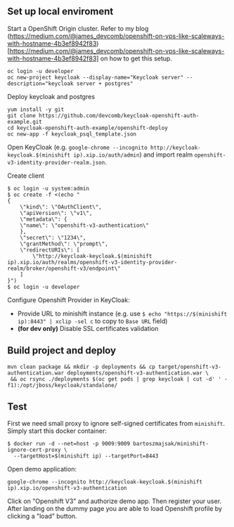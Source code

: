 ## Set up local enviroment


Start a OpenShift Origin cluster. Refer to my blog (https://medium.com/@james_devcomb/openshift-on-vps-like-scaleways-with-hostname-4b3ef8942f83)[https://medium.com/@james_devcomb/openshift-on-vps-like-scaleways-with-hostname-4b3ef8942f83] on how to get this setup.

```
oc login -u developer
oc new-project keycloak --display-name="Keycloak server" --description="keycloak server + postgres"
```

Deploy keycloak and postgres

```
yum install -y git
git clone https://github.com/devcomb/keycloak-openshift-auth-example.git
cd keycloak-openshift-auth-example/openshift-deploy
oc new-app -f keycloak_psql_template.json
```

Open KeyCloak (e.g. `google-chrome --incognito http://keycloak-keycloak.$(minishift ip).xip.io/auth/admin`) and import realm `openshift-v3-identity-provider-realm.json`.

Create client

```
$ oc login -u system:admin
$ oc create -f <(echo "   
{
    \"kind\": \"OAuthClient\",
    \"apiVersion\": \"v1\",
    \"metadata\": {
    \"name\": \"openshift-v3-authentication\"
    },
    \"secret\": \"1234\",
    \"grantMethod\": \"prompt\",
    \"redirectURIs\": [
        \"http://keycloak-keycloak.$(minishift ip).xip.io/auth/realms/openshift-v3-identity-provider-realm/broker/openshift-v3/endpoint\"
    ]
}")
$ oc login -u developer
```

Configure Openshift Provider in KeyCloak:
  * Provide URL to minishift instance (e.g. use `$ echo "https://$(minishift ip):8443" | xclip -sel c` to copy to `Base URL` field)
  * **(for dev only)** Disable SSL certificates validation


## Build project and deploy

```
mvn clean package && mkdir -p deployments && cp target/openshift-v3-authentication.war deployments/openshift-v3-authentication.war \
 && oc rsync ./deployments $(oc get pods | grep keycloak | cut -d' ' -f1):/opt/jboss/keycloak/standalone/
```

## Test

First we need small proxy to ignore self-signed certificates from `minishift`. Simply start this docker container:
```
$ docker run -d --net=host -p 9009:9009 bartoszmajsak/minishift-ignore-cert-proxy \
  --targetHost=$(minishift ip) --targetPort=8443
```

Open demo application:

```
google-chrome --incognito http://keycloak-keycloak.$(minishift ip).xip.io/openshift-v3-authentication
```

Click on "Openshift V3" and authorize demo app. Then register your user. After landing on the dummy page you are able to load Openshift profile by clicking a "load" button.
